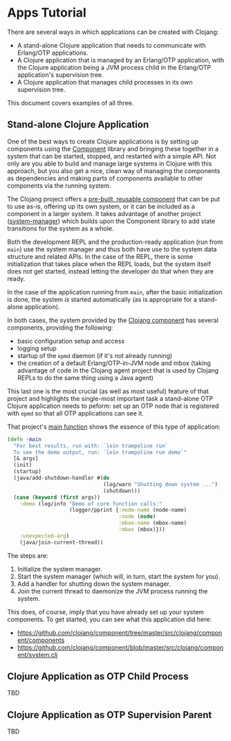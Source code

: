 # Apps Tutorial

There are several ways in which applications can be created with Clojang:

* A stand-alone Clojure application that needs to communicate with Erlang/OTP
  applications.
* A Clojure application that is managed by an Erlang/OTP application, with the
  Clojure application being a JVM process child in the Erlang/OTP application's
  supervision tree.
* A Clojure application that manages child processes in its own supervision
  tree.

This document covers examples of all three.


## Stand-alone Clojure Application

One of the best ways to create Clojure applications is by setting up components
using the [Component](https://github.com/stuartsierra/component) library and
bringing these together in a system that can be started, stopped, and
restarted with a simple API. Not only are you able to build and manage large
systems in Clojure with this approach, but you also get a nice, clean way of
managing the components as dependencies and making parts of components
available to other components via the running system.

The Clojang project offers a
[pre-built, reusable component](https://github.com/clojang/component) that can
be put to use as-is, offering up its own system, or it can be included as a
component in a larger system. It takes advantage of another project
([system-manager](https://github.com/clojusc/system-manager)) which builds upon
the Component library to add state transitions for the system as a whole.

Both the development REPL and the production-ready application (run from
`main`) use the system manager and thus both have use to the system data
structure and related APIs. In the case of the REPL, there is some
initialization that takes place when the REPL loads, but the system itself does
not get started, instead letting the developer do that when they are ready.

In the case of the application running from `main`, after the basic
initialization is done, the system _is_ started automatically (as is
appropriate for a stand-alone application).

In both cases, the system provided by the
[Clojang component](https://github.com/clojang/component) has several
components, providing the following:
* basic configuration setup and access
* logging setup
* startup of the `epmd` daemon (if it's not already running)
* the creation of a default Erlang/OTP-in-JVM node and mbox (taking
  advantage of code in the Clojang agent project that is used by
  Clojang REPLs to do the same thing using a Java agent)

This last one is the most crucial (as well as most useful) feature of that
project and highlights the single-most important task a stand-alone OTP Clojure
application needs to peform: set up an OTP node that is registered with `epmd`
so that all OTP applications can see it.

That project's
[main function](https://github.com/clojang/component/blob/master/src/clojang/component/core.clj#L50)
shows the essence of this type of application:

```clj
(defn -main
  "For best results, run with: `lein trampoline run`
  To see the demo output, run: `lein trampoline run demo`"
  [& args]
  (init)
  (startup)
  (java/add-shutdown-handler #(do
                               (log/warn "Shutting down system ...")
                               (shutdown)))
  (case (keyword (first args))
    :demo (log/info "Demo of core function calls:"
                    (logger/pprint {:node-name (node-name)
                                    :node (node)
                                    :mbox-name (mbox-name)
                                    :mbox (mbox)}))
    :unexpected-arg)
	(java/join-current-thread))
```

The steps are:

1. Initialize the system manager.
2. Start the system manager (which will, in turn, start the system for you).
3. Add a handler for shutting down the system manager.
4. Join the current thread to daemonize the JVM process running the system.

This does, of course, imply that you have already set up your system
components. To get started, you can see what this application did here:
* https://github.com/clojang/component/tree/master/src/clojang/component/components
* https://github.com/clojang/component/blob/master/src/clojang/component/system.clj


## Clojure Application as OTP Child Process

TBD


## Clojure Application as OTP Supervision Parent

TBD
